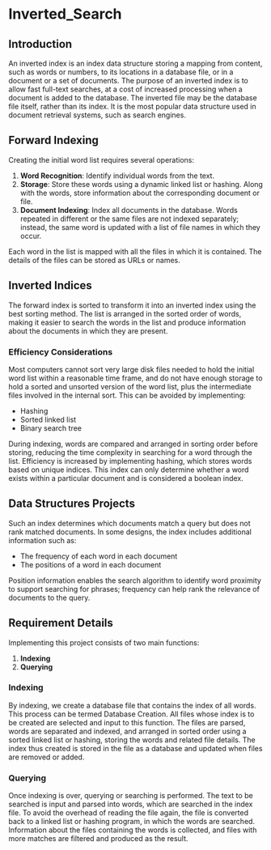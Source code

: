 # Inverted_Search
## Introduction
An inverted index is an index data structure storing a mapping from content, such as words or numbers, to its locations in a database file, or in a document or a set of documents. The purpose of an inverted index is to allow fast full-text searches, at a cost of increased processing when a document is added to the database. The inverted file may be the database file itself, rather than its index. It is the most popular data structure used in document retrieval systems, such as search engines.

## Forward Indexing
Creating the initial word list requires several operations:
1. **Word Recognition**: Identify individual words from the text.
2. **Storage**: Store these words using a dynamic linked list or hashing. Along with the words, store information about the corresponding document or file.
3. **Document Indexing**: Index all documents in the database. Words repeated in different or the same files are not indexed separately; instead, the same word is updated with a list of file names in which they occur.

Each word in the list is mapped with all the files in which it is contained. The details of the files can be stored as URLs or names.

## Inverted Indices
The forward index is sorted to transform it into an inverted index using the best sorting method. The list is arranged in the sorted order of words, making it easier to search the words in the list and produce information about the documents in which they are present.

### Efficiency Considerations
Most computers cannot sort very large disk files needed to hold the initial word list within a reasonable time frame, and do not have enough storage to hold a sorted and unsorted version of the word list, plus the intermediate files involved in the internal sort. This can be avoided by implementing:
- Hashing
- Sorted linked list
- Binary search tree

During indexing, words are compared and arranged in sorting order before storing, reducing the time complexity in searching for a word through the list. Efficiency is increased by implementing hashing, which stores words based on unique indices. This index can only determine whether a word exists within a particular document and is considered a boolean index.

## Data Structures Projects
Such an index determines which documents match a query but does not rank matched documents. In some designs, the index includes additional information such as:
- The frequency of each word in each document
- The positions of a word in each document

Position information enables the search algorithm to identify word proximity to support searching for phrases; frequency can help rank the relevance of documents to the query.

## Requirement Details
Implementing this project consists of two main functions:
1. **Indexing**
2. **Querying**

### Indexing
By indexing, we create a database file that contains the index of all words. This process can be termed Database Creation. All files whose index is to be created are selected and input to this function. The files are parsed, words are separated and indexed, and arranged in sorted order using a sorted linked list or hashing, storing the words and related file details. The index thus created is stored in the file as a database and updated when files are removed or added.

### Querying
Once indexing is over, querying or searching is performed. The text to be searched is input and parsed into words, which are searched in the index file. To avoid the overhead of reading the file again, the file is converted back to a linked list or hashing program, in which the words are searched. Information about the files containing the words is collected, and files with more matches are filtered and produced as the result.
